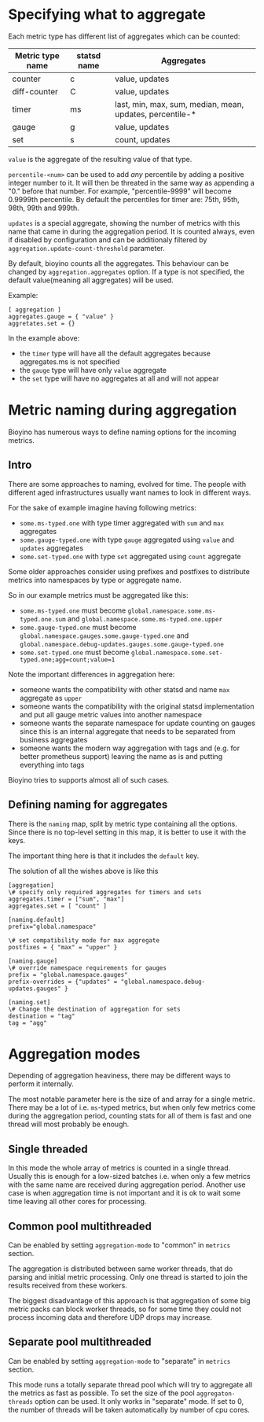# Specifying what to aggregate

Each metric type has different list of aggregates which can be counted:

| Metric type name | statsd name | Aggregates |
| ---           | ---   | --- |
| counter       | c     | value, updates |
| diff-counter  | C     | value, updates |
| timer         | ms    | last, min, max, sum, median, mean, updates, percentile-\* |
| gauge         | g     | value, updates |
| set           | s     | count, updates |

`value` is the aggregate of the resulting value of that type.

`percentile-<num>` can be used to add *any* percentile by adding a positive integer number to it.
It will then be threated in the same way as appending a "0." before that number. For example, "percentile-9999" will become 0.9999th percentile.
By default the percentiles for timer are: 75th, 95th, 98th, 99th and 999th.

`updates` is a special aggregate, showing the number of metrics with this name that came in during the aggregation period.
It is counted always, even if disabled by configuration and can be additionaly filtered by `aggregation.update-count-threshold` parameter.

By default, bioyino counts all the aggregates. This behaviour can be changed by `aggregation.aggregates` option.
If a type is not specified, the default value(meaning all aggregates) will be used.

Example:
```
[ aggregation ]
aggregates.gauge = { "value" }
aggretates.set = {}
```

In the example above:
* the `timer` type will have all the default aggregates because aggregates.ms is not specified
* the `gauge` type will have only `value` aggregate
* the `set` type will have no aggregates at all and will not appear

# Metric naming during aggregation

Bioyino has numerous ways to define naming options for the incoming metrics.

## Intro

There are some approaches to naming, evolved for time. The people with different aged infrastructures usually want names to look in different ways.

For the sake of example imagine having following metrics:

* `some.ms-typed.one` with type timer aggregated with `sum` and `max` aggregates
* `some.gauge-typed.one` with type `gauge` aggregated using `value` and `updates` aggregates
* `some.set-typed.one` with type `set` aggregated using `count` aggregate

Some older approaches consider using prefixes and postfixes to distribute metrics into namespaces by type or aggregate name.

So in our example metrics must be aggregated like this:
* `some.ms-typed.one` must become `global.namespace.some.ms-typed.one.sum` and `global.namespace.some.ms-typed.one.upper`
* `some.gauge-typed.one` must become `global.namespace.gauges.some.gauge-typed.one` and `global.namespace.debug-updates.gauges.some.gauge-typed.one`
* `some.set-typed.one` must become `global.namespace.some.set-typed.one;agg=count;value=1`

Note the important differences in aggregation here:
* someone wants the compatibility with other statsd and name `max` aggregate as `upper`
* someone wants the compatibility with the original statsd implementation and put all gauge metric values into another namespace
* someone wants the separate namespace for update counting on gauges since this is an internal aggregate that needs to be separated from business aggregates
* someone wants the modern way aggregation with tags and (e.g. for better prometheus support) leaving the name as is and putting everything into tags

Bioyino tries to supports almost all of such cases.

## Defining naming for aggregates

There is the `naming` map, split by metric type containing all the options. Since there is no top-level setting in this map, it is better to use it with the keys.

The important thing here is that it includes the `default` key.

The solution of all the wishes above is like this

```
[aggregation]
\# specify only required aggregates for timers and sets
aggregates.timer = ["sum", "max"]
aggregates.set = [ "count" ]

[naming.default]
prefix="global.namespace"

\# set compatibility mode for max aggregate
postfixes = { "max" = "upper" }

[naming.gauge]
\# override namespace requirements for gauges
prefix = "global.namespace.gauges"
prefix-overrides = {"updates" = "global.namespace.debug-updates.gauges" }

[naming.set]
\# Change the destination of aggregation for sets
destination = "tag"
tag = "agg"
```

# Aggregation modes
Depending of aggregation heaviness, there may be different ways to perform it internally.

The most notable parameter here is the size of and array for a single metric. There may be a lot of i.e. `ms`-typed
metrics, but when only few metrics come during the aggregation period, counting stats for all of them is fast and one
thread will most probably be enough.

## Single threaded
In this mode the whole array of metrics is counted in a single thread. Usually this is enough for a low-sized batches
i.e. when only a few metrics with the same name are received during aggregation period. Another use case is when
aggregation time is not important and it is ok to wait some time leaving all other cores for processing.

## Common pool multithreaded
Can be enabled by setting `aggregation-mode` to "common" in `metrics` section.

The aggregation is distributed between same worker threads, that do parsing and initial metric processing.
Only one thread is started to join the results received from these workers.

The biggest disadvantage of this approach is that aggregation of some big metric packs can block worker threads, so for
some time they could not process incoming data and therefore UDP drops may increase.

## Separate pool multithreaded
Can be enabled by setting `aggregation-mode` to "separate" in `metrics` section.

This mode runs a totally separate thread pool which will try to aggregate all the metrics as fast as possible.
To set the size of the pool `aggregaton-threads` option can be used. It only works in "separate" mode. If set to 0,
the number of threads will be taken automatically by number of cpu cores.
